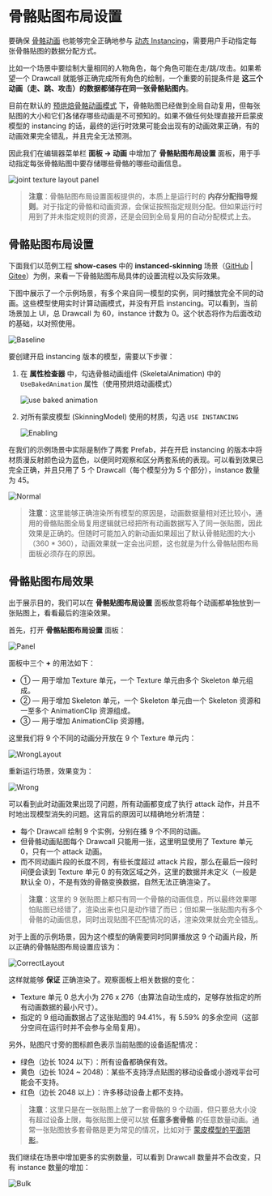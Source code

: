 # 骨骼贴图布局设置

要确保 [骨骼动画](./skeletal-animation.md) 也能够完全正确地参与 [动态 Instancing](../engine/renderable/model-component.md#instancing-%E5%90%88%E6%89%B9)，需要用户手动指定每张骨骼贴图的数据分配方式。

比如一个场景中要绘制大量相同的人物角色，每个角色可能在走/跳/攻击。如果希望一个 Drawcall 就能够正确完成所有角色的绘制，一个重要的前提条件是 **这三个动画（走、跳、攻击）的数据都储存在同一张骨骼贴图内**。

目前在默认的 [预烘焙骨骼动画模式](./skeletal-animation.md#%E9%A2%84%E7%83%98%E7%84%99%E9%AA%A8%E9%AA%BC%E5%8A%A8%E7%94%BB%E7%B3%BB%E7%BB%9F) 下，骨骼贴图已经做到全局自动复用，但每张贴图的大小和它们各储存哪些动画是不可预知的。如果不做任何处理直接开启蒙皮模型的 instancing 的话，最终的运行时效果可能会出现有的动画效果正确，有的动画效果完全错乱，并且完全无法预测。

因此我们在编辑器菜单栏 **面板 -> 动画** 中增加了 **骨骼贴图布局设置** 面板，用于手动指定每张骨骼贴图中要存储哪些骨骼的哪些动画信息。

![joint texture layout panel](./joint-texture-layout/joint-texture-layout-panel.png)

> **注意**：骨骼贴图布局设置面板提供的，本质上是运行时的 **内存分配指导规则**。对于指定的骨骼和动画资源，会保证按照指定规则分配。但如果运行时用到了并未指定规则的资源，还是会回到全局复用的自动分配模式上去。

## 骨骼贴图布局设置

下面我们以范例工程 **show-cases** 中的 **instanced-skinning** 场景（[GitHub](https://github.com/cocos-creator/example-3d/tree/v3.5/show-cases/assets/scenes) | [Gitee](https://gitee.com/mirrors_cocos-creator/example-3d/tree/v3.5/show-cases/assets/scenes)）为例，来看一下骨骼贴图布局具体的设置流程以及实际效果。

下图中展示了一个示例场景，有多个来自同一模型的实例，同时播放完全不同的动画。这些模型使用实时计算动画模式，并没有开启 instancing。可以看到，当前场景加上 UI，总 Drawcall 为 60，instance 计数为 0。这个状态将作为后面改动的基础，以对照使用。

![Baseline](./joint-texture-layout/instancing_baseline.gif)

要创建开启 instancing 版本的模型，需要以下步骤：

1. 在 **属性检查器** 中，勾选骨骼动画组件 (SkeletalAnimation) 中的 `UseBakedAnimation` 属性（使用预烘焙动画模式）

    ![use baked animation](./joint-texture-layout/use-baked-animation.png)

2. 对所有蒙皮模型 (SkinningModel) 使用的材质，勾选 `USE INSTANCING`

    ![Enabling](./joint-texture-layout/enabling_instancing.png)

在我们的示例场景中实际是制作了两套 Prefab，并在开启 instancing 的版本中将材质漫反射颜色设为蓝色，以便同时观察和区分两套系统的表现。可以看到效果已完全正确，并且只用了 5 个 Drawcall（每个模型分为 5 个部分），instance 数量为 45。

![Normal](./joint-texture-layout/instancing_normal.gif)

> **注意**：这里能够正确渲染所有模型的原因是，动画数据量相对还比较小，通用的骨骼贴图全局复用逻辑就已经把所有动画数据写入了同一张贴图，因此效果是正确的。但随时可能加入的新动画如果超出了默认骨骼贴图的大小（360 * 360），动画效果就一定会出问题，这也就是为什么骨骼贴图布局面板必须存在的原因。

## 骨骼贴图布局效果

出于展示目的，我们可以在 **骨骼贴图布局设置** 面板故意将每个动画都单独放到一张贴图上，看看最后的渲染效果。

首先，打开 **骨骼贴图布局设置** 面板：

![Panel](./joint-texture-layout/joint_texture_layout_new.png)

面板中三个 **+** 的用法如下：

- ① — 用于增加 Texture 单元，一个 Texture 单元由多个 Skeleton 单元组成。
- ② — 用于增加 Skeleton 单元，一个 Skeleton 单元由一个 Skeleton 资源和一至多个 AnimationClip 资源组成。
- ③ — 用于增加 AnimationClip 资源槽。

这里我们将 9 个不同的动画分开放在 9 个 Texture 单元内：

![WrongLayout](./joint-texture-layout/joint_texture_layout_wrong.png)

重新运行场景，效果变为：

![Wrong](./joint-texture-layout/instancing_wrong.gif)

可以看到此时动画效果出现了问题，所有动画都变成了执行 attack 动作，并且不时地出现模型消失的问题。这背后的原因可以精确地分析清楚：

- 每个 Drawcall 绘制 9 个实例，分别在播 9 个不同的动画。
- 但骨骼动画贴图每个 Drawcall 只能用一张，这里明显使用了 Texture 单元 0，只有一个 attack 动画。
- 而不同动画片段的长度不同，有些长度超过 attack 片段，那么在最后一段时间便会读到 Texture 单元 0 的有效区域之外，这里的数据并未定义（一般是默认全 0），不是有效的骨骼变换数据，自然无法正确渲染了。

> **注意**：这里的 9 张贴图上都只有同一个骨骼的动画信息，所以最终效果哪怕贴图已经错了，渲染出来也只是动作错了而已；但如果一张贴图内有多个骨骼的动画信息，同时出现贴图不匹配情况的话，渲染效果就会完全错乱。

对于上面的示例场景，因为这个模型的确需要同时同屏播放这 9 个动画片段，所以正确的骨骼贴图布局设置应该为：

![CorrectLayout](./joint-texture-layout/joint_texture_layout_correct.png)

这样就能够 **保证** 正确渲染了。观察面板上相关数据的变化：

- Texture 单元 0 总大小为 276 x 276（由算法自动生成的，足够存放指定的所有动画数据的最小尺寸）。
- 指定的 9 组动画数据占了这张贴图的 94.41%，有 5.59% 的多余空间（这部分空间在运行时并不会参与全局复用）。

另外，贴图尺寸旁的图标颜色表示当前贴图的设备适配情况：

- 绿色（边长 1024 以下）：所有设备都确保有效。
- 黄色（边长 1024 ~ 2048）：某些不支持浮点贴图的移动设备或小游戏平台可能会不支持。
- 红色（边长 2048 以上）：许多移动设备上都不支持。

> **注意**：这里只是在一张贴图上放了一套骨骼的 9 个动画，但只要总大小没有超过设备上限，每张贴图上便可以放 **任意多套骨骼** 的任意数量动画。通常一张贴图放多套骨骼是更为常见的情况，比如对于 [蒙皮模型的平面阴影](./skeletal-animation.md#%E5%85%B3%E4%BA%8E%E5%8A%A8%E6%80%81-instancing)。

我们继续在场景中增加更多的实例数量，可以看到 Drawcall 数量并不会改变，只有 instance 数量的增加：

![Bulk](./joint-texture-layout/instancing_bulk.gif)

